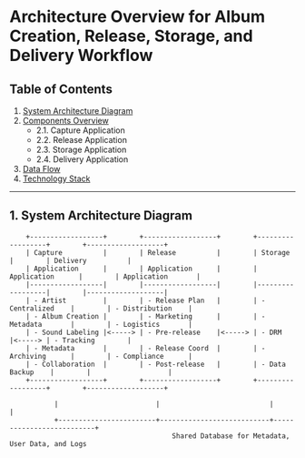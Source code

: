 # Architecture Overview for Album Creation, Release, Storage, and Delivery Workflow

## Table of Contents
1. [System Architecture Diagram](#system-architecture-diagram)
2. [Components Overview](#components-overview)
   - 2.1. Capture Application
   - 2.2. Release Application
   - 2.3. Storage Application
   - 2.4. Delivery Application
3. [Data Flow](#data-flow)
4. [Technology Stack](#technology-stack)

---

## 1. System Architecture Diagram

```plaintext
    +------------------+        +------------------+        +------------------+        +-------------------+
    | Capture          |        | Release          |        | Storage          |        | Delivery          |
    | Application      |        | Application      |        | Application      |        | Application       |
    |------------------|        |------------------|        |------------------|        |-------------------|
    | - Artist         |        | - Release Plan   |        | - Centralized    |        | - Distribution    |
    | - Album Creation |        | - Marketing      |        | - Metadata       |        | - Logistics       |
    | - Sound Labeling |<-----> | - Pre-release    |<-----> | - DRM            |<-----> | - Tracking        |
    | - Metadata       |        | - Release Coord  |        | - Archiving      |        | - Compliance      |
    | - Collaboration  |        | - Post-release   |        | - Data Backup    |        |                   |
    +------------------+        +------------------+        +------------------+        +-------------------+

           |                        |                           |                          |
           +------------------------+---------------------------+--------------------------+
                                        Shared Database for Metadata, User Data, and Logs
